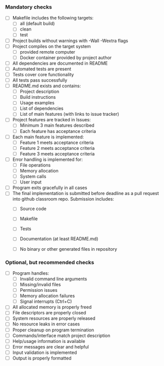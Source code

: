 
### Mandatory checks

- [ ] Makefile includes the following targets:
  - [ ] all (default build)
  - [ ] clean
  - [ ] test
- [ ] Project builds without warnings with -Wall -Wextra flags
- [ ] Project compiles on the target system
	- [ ] provided remote computer
	- [ ] Docker container provided by project author
- [ ] All dependencies are documented in README
- [ ] Automated tests are present
- [ ] Tests cover core functionality
- [ ] All tests pass successfully
- [ ] README.md exists and contains:
  - [ ] Project description
  - [ ] Build instructions
  - [ ] Usage examples
  - [ ] List of dependencies
  - [ ] List of main features (with links to issue tracker)
- [ ] Project features are tracked in Issues:
  - [ ] Minimum 3 main features described
  - [ ] Each feature has acceptance criteria
- [ ] Each main feature is implemented:
  - [ ] Feature 1 meets acceptance criteria
  - [ ] Feature 2 meets acceptance criteria
  - [ ] Feature 3 meets acceptance criteria
- [ ] Error handling is implemented for:
  - [ ] File operations
  - [ ] Memory allocation
  - [ ] System calls
  - [ ] User input
- [ ] Program exits gracefully in all cases
- [ ] The final implementation is submitted before deadline as a pull request into github classroom repo. Submission includes:
  - [ ] Source code
  - [ ] Makefile
  - [ ] Tests
  - [ ] Documentation (at least README.md)
  - [ ] No binary or other generated files in repository


### Optional, but recommended checks

- [ ] Program handles:
  - [ ] Invalid command line arguments
  - [ ] Missing/invalid files
  - [ ] Permission issues
  - [ ] Memory allocation failures
  - [ ] Signal interrupts (Ctrl+C)
- [ ] All allocated memory is properly freed
- [ ] File descriptors are properly closed
- [ ] System resources are properly released
- [ ] No resource leaks in error cases
- [ ] Proper cleanup on program termination
- [ ] Commands/interface match project description
- [ ] Help/usage information is available
- [ ] Error messages are clear and helpful
- [ ] Input validation is implemented
- [ ] Output is properly formatted
